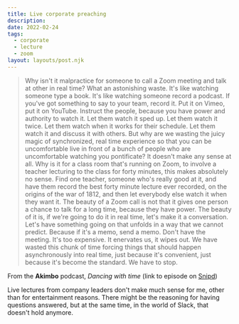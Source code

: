 ```yaml
---
title: Live corporate preaching
description: 
date: 2022-02-24
tags:
  - corporate
  - lecture
  - zoom
layout: layouts/post.njk
---
```



> Why isn't it malpractice for someone to call a Zoom meeting and talk at other in real time? What an astonishing waste. It's like watching someone type a book. It's like watching someone record a podcast. If you've got something to say to your team, record it. Put it on Vimeo, put it on YouTube. Instruct the people, because you have power and authority to watch it. Let them watch it sped up. Let them watch it twice. Let them watch when it works for their schedule. Let them watch it and discuss it with others. But why are we wasting the juicy magic of synchronized, real time experience so that you can be uncomfortable live in front of a bunch of people who are uncomfortable watching you pontificate? It doesn't make any sense at all. Why is it for a class room that's running on Zoom, to involve a teacher lecturing to the class for forty minutes, this makes absolutely no sense. Find one teacher, someone who's really good at it, and have them record the best forty minute lecture ever recorded, on the origins of the war of 1812, and then let everybody else watch it when they want it. The beauty of a Zoom call is not that it gives one person a chance to talk for a long time, because they have power. The beauty of it is, if we're going to do it in real time, let's make it a conversation. Let's have something going on that unfolds in a way that we cannot predict. Because if it's a memo, send a memo. Don't have the meeting. It's too expensive. It enervates us, it wipes out. We have wasted this chunk of time forcing things that should happen asynchronously into real time, just because it's convenient, just because it's become the standard. We have to stop.

From the **Akimbo** podcast, *Dancing with time* (link to episode on [Snipd](https://share.snipd.com/episode/e4867e6b-80a5-414a-9f50-6c790ff776db))

Live lectures from company leaders don't make much sense for me, other than for entertainment reasons. There might be the reasoning for having questions answered, but at the same time, in the world of Slack, that doesn't hold anymore.

